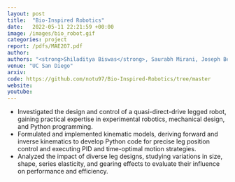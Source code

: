 ```yaml
---
layout: post
title:  "Bio-Inspired Robotics"
date:   2022-05-11 22:21:59 +00:00
image: /images/bio_robot.gif
categories: project
report: /pdfs/MAE207.pdf
author: 
authors: "<strong>Shiladitya Biswas</strong>, Saurabh Mirani, Joseph Bell, James Salem"
venue: "UC San Diego"
arxiv: 
code: https://github.com/notu97/Bio-Inspired-Robotics/tree/master
website: 
youtube: 
---
```

- Investigated the design and control of a quasi-direct-drive legged robot, gaining practical expertise in experimental robotics, mechanical design, and Python programming.
- Formulated and implemented kinematic models, deriving forward and inverse kinematics to develop Python code for precise leg position control and executing PID and time-optimal motion strategies.
- Analyzed the impact of diverse leg designs, studying variations in size, shape, series elasticity, and gearing effects to evaluate their influence on performance and efficiency.
